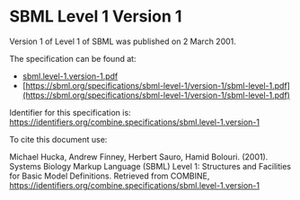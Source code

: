 # SBML Level 1 Version 1
Version 1 of Level 1 of SBML was published on 2 March 2001.

The specification can be found at:

* [sbml.level-1.version-1.pdf](./files/sbml.level-1.version-1.pdf)
* [https://sbml.org/specifications/sbml-level-1/version-1/sbml-level-1.pdf](https://sbml.org/specifications/sbml-level-1/version-1/sbml-level-1.pdf)

Identifier for this specification is: https://identifiers.org/combine.specifications/sbml.level-1.version-1

To cite this document use:

Michael Hucka, Andrew Finney, Herbert Sauro, Hamid Bolouri. (2001). Systems Biology Markup Language (SBML) Level 1: Structures and Facilities for Basic Model Definitions. Retrieved from COMBINE, https://identifiers.org/combine.specifications/sbml.level-1.version-1
